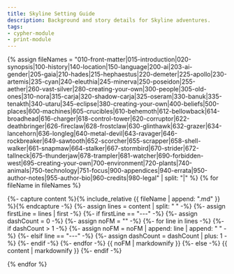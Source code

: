 ```yaml
---
title: Skyline Setting Guide
description: Background and story details for Skyline adventures.
tags:
- cypher-module
- print-module
---
```


<!-- +template module guide/setting print-module -->


<a href="{{ '/guide/setting' | relative_url }}" id="print-module-top-link" data-source-name="guide/setting"></a>

{% assign fileNames = "010-front-matter|015-introduction|020-synopsis|100-history|140-location|150-language|200-ai|203-ai-gender|205-gaia|210-hades|215-hephaestus|220-demeter|225-apollo|230-artemis|235-cyan|240-eleuthia|245-minerva|250-poseidon|255-aether|260-vast-silver|280-creating-your-own|300-people|305-old-ones|310-nora|315-carja|320-shadow-carja|325-oseram|330-banuk|335-tenakth|340-utaru|345-eclipse|380-creating-your-own|400-beliefs|500-places|600-machines|605-crucibles|610-behemoth|612-bellowback|614-broadhead|616-charger|618-control-tower|620-corruptor|622-deathbringer|626-fireclaw|628-frostclaw|630-glinthawk|632-grazer|634-lancehorn|636-longleg|640-metal-devil|643-ravager|646-rockbreaker|649-sawtooth|652-scorcher|655-scrapper|658-shell-walker|661-snapmaw|664-stalker|667-stormbird|670-strider|672-tallneck|675-thunderjaw|678-trampler|681-watcher|690-forbidden-west|695-creating-your-own|700-environment|720-plants|740-animals|750-technology|751-focus|900-appendices|940-errata|950-author-notes|955-author-bio|960-credits|980-legal" | split: "|" %}
{% for fileName in fileNames %}

<div data-source-file="{{ fileName }}">
    {%- capture content %}{% include_relative {{ fileName | append: ".md" }} %}{% endcapture -%}
    {%- assign lines = content | split: "
" -%}
    {%- assign firstLine = lines | first -%}
    {%- if firstLine == "---" -%}
        {%- assign dashCount = 0 -%}
        {%- assign noFM = "" -%}
        {%- for line in lines -%}
            {%- if dashCount > 1 -%}
                {%- assign noFM = noFM | append: line | append: "
" -%}
            {%- elsif line == "---" -%}
                {%- assign dashCount = dashCount | plus: 1 -%}
            {%- endif -%}
        {%- endfor -%}
{{ noFM | markdownify }}
    {%- else -%}
{{ content | markdownify }}
    {%- endif -%}
</div>

{% endfor %}
		

<!-- -template module guide/setting print-module -->
